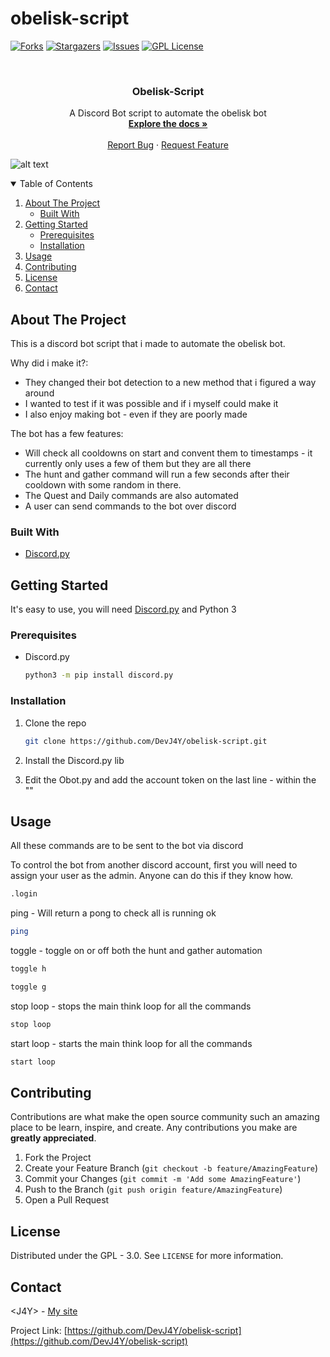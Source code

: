 # obelisk-script

[![Forks][forks-shield]][forks-url]
[![Stargazers][stars-shield]][stars-url]
[![Issues][issues-shield]][issues-url]
[![GPL License][license-shield]][license-url]


<br />
<p align="center">

  <h3 align="center">Obelisk-Script</h3>

  <p align="center">
    A Discord Bot script to automate the obelisk bot
    <br />
    <a href="https://github.com/DevJ4Y/obelisk-script"><strong>Explore the docs »</strong></a>
    <br />
    <br />
    <a href="https://github.com/DevJ4Y/obelisk-script/issues">Report Bug</a>
    ·
    <a href="https://github.com/DevJ4Y/obelisk-script/issues">Request Feature</a>
  </p>
</p>

![alt text](https://i.imgur.com/6aKdWQr.png)



<!-- TABLE OF CONTENTS -->
<details open="open">
  <summary>Table of Contents</summary>
  <ol>
    <li>
      <a href="#about-the-project">About The Project</a>
      <ul>
        <li><a href="#built-with">Built With</a></li>
      </ul>
    </li>
    <li>
      <a href="#getting-started">Getting Started</a>
      <ul>
        <li><a href="#prerequisites">Prerequisites</a></li>
        <li><a href="#installation">Installation</a></li>
      </ul>
    </li>
    <li><a href="#usage">Usage</a></li>
    <li><a href="#contributing">Contributing</a></li>
    <li><a href="#license">License</a></li>
    <li><a href="#contact">Contact</a></li>
  </ol>
</details>



<!-- ABOUT THE PROJECT -->
## About The Project

This is a discord bot script that i made to automate the obelisk bot.

Why did i make it?:
* They changed their bot detection to a new method that i figured a way around
* I wanted to test if it was possible and if i myself could make it
* I also enjoy making bot - even if they are poorly made

The bot has a few features:
* Will check all cooldowns on start and convent them to timestamps - it currently only uses a few of them but they are all there
* The hunt and gather command will run a few seconds after their cooldown with some random in there.
* The Quest and Daily commands are also automated
* A user can send commands to the bot over discord

### Built With

* [Discord.py](https://github.com/Rapptz/discord.py)


## Getting Started

It's easy to use, you will need [Discord.py](https://github.com/Rapptz/discord.py) and Python 3

### Prerequisites

* Discord.py
  ```sh
  python3 -m pip install discord.py
  ```

### Installation

1. Clone the repo
   ```sh
   git clone https://github.com/DevJ4Y/obelisk-script.git
   ```
2. Install the Discord.py lib

3. Edit the Obot.py and add the account token on the last line - within the ""

<!-- USAGE EXAMPLES -->
## Usage

All these commands are to be sent to the bot via discord

To control the bot from another discord account, first you will need to assign your user as the admin. Anyone can do this if they know how.
```sh
.login
```

ping - Will return a pong to check all is running ok
```sh
ping
```

toggle - toggle on or off both the hunt and gather automation
```sh
toggle h
```
```sh
toggle g
```

stop loop - stops the main think loop for all the commands
```sh
stop loop
```

start loop - starts the main think loop for all the commands
```sh
start loop
```

<!-- CONTRIBUTING -->
## Contributing

Contributions are what make the open source community such an amazing place to be learn, inspire, and create. Any contributions you make are **greatly appreciated**.

1. Fork the Project
2. Create your Feature Branch (`git checkout -b feature/AmazingFeature`)
3. Commit your Changes (`git commit -m 'Add some AmazingFeature'`)
4. Push to the Branch (`git push origin feature/AmazingFeature`)
5. Open a Pull Request



<!-- LICENSE -->
## License

Distributed under the GPL - 3.0. See `LICENSE` for more information.



<!-- CONTACT -->
## Contact

&lt;J4Y&gt; - [My site](https://www.j4y.dev)

Project Link: [https://github.com/DevJ4Y/obelisk-script](https://github.com/DevJ4Y/obelisk-script)


[forks-shield]: https://img.shields.io/github/forks/DevJ4Y/obelisk-script?style=for-the-badge
[forks-url]: https://github.com/DevJ4Y/obelisk-script/network/members
[stars-shield]: https://img.shields.io/github/stars/DevJ4Y/obelisk-script?style=for-the-badge
[stars-url]: https://github.com/DevJ4Y/obelisk-script/stargazers
[issues-shield]: https://img.shields.io/github/issues/DevJ4Y/obelisk-script?style=for-the-badge
[issues-url]: https://github.comDevJ4Y/obelisk-script/issues
[license-shield]: https://img.shields.io/github/license/DevJ4Y/obelisk-script?style=for-the-badge
[license-url]: https://github.com/DevJ4Y/obelisk-script/blob/main/LICENSE
